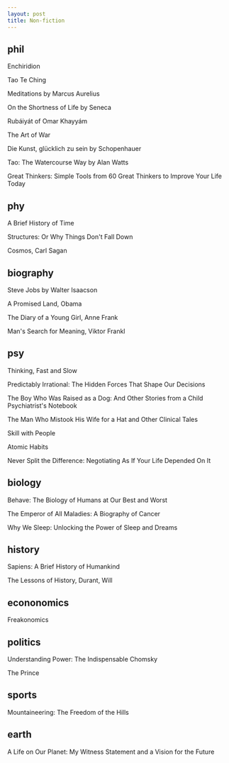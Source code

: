 ```yaml
---
layout: post
title: Non-fiction  
---
```


## phil 

Enchiridion 

Tao Te Ching

Meditations by Marcus Aurelius 

On the Shortness of Life by Seneca 

Rubáiyát of Omar Khayyám

The Art of War

Die Kunst, glücklich zu sein by Schopenhauer

Tao: The Watercourse Way by Alan Watts

Great Thinkers: Simple Tools from 60 Great Thinkers to Improve Your Life Today


## phy 

A Brief History of Time

Structures: Or Why Things Don't Fall Down

Cosmos, Carl Sagan


## biography 

Steve Jobs by Walter Isaacson 

A Promised Land, Obama

The Diary of a Young Girl, Anne Frank

Man's Search for Meaning, Viktor Frankl

## psy 

Thinking, Fast and Slow

Predictably Irrational: The Hidden Forces That Shape Our Decisions

The Boy Who Was Raised as a Dog: And Other Stories from a Child Psychiatrist's Notebook

The Man Who Mistook His Wife for a Hat and Other Clinical Tales

Skill with People

Atomic Habits

Never Split the Difference: Negotiating As If Your Life Depended On It


## biology 

Behave: The Biology of Humans at Our Best and Worst

The Emperor of All Maladies: A Biography of Cancer

Why We Sleep: Unlocking the Power of Sleep and Dreams


## history 

Sapiens: A Brief History of Humankind

The Lessons of History, Durant, Will

## econonomics 

Freakonomics

## politics 

Understanding Power: The Indispensable Chomsky

The Prince

## sports

Mountaineering: The Freedom of the Hills


## earth 

A Life on Our Planet: My Witness Statement and a Vision for the Future



	
	








